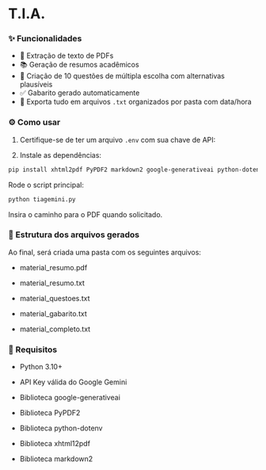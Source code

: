 # T.I.A.
### ✨ Funcionalidades

- 📄 Extração de texto de PDFs
- 📚 Geração de resumos acadêmicos
- 📝 Criação de 10 questões de múltipla escolha com alternativas plausíveis
- ✅ Gabarito gerado automaticamente
- 💾 Exporta tudo em arquivos `.txt` organizados por pasta com data/hora

### ⚙️ Como usar

1. Certifique-se de ter um arquivo `.env` com sua chave de API:

2. Instale as dependências:
```bash
pip install xhtml2pdf PyPDF2 markdown2 google-generativeai python-dotenv
```
Rode o script principal:
```bash
python tiagemini.py
```

Insira o caminho para o PDF quando solicitado.

### 📁 Estrutura dos arquivos gerados
Ao final, será criada uma pasta com os seguintes arquivos:

- material_resumo.pdf

- material_resumo.txt

- material_questoes.txt

- material_gabarito.txt

- material_completo.txt

### 📌 Requisitos
- Python 3.10+

- API Key válida do Google Gemini

- Biblioteca google-generativeai

- Biblioteca PyPDF2

- Biblioteca python-dotenv

- Biblioteca xhtml12pdf

- Biblioteca markdown2
